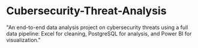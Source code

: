 # Cubersecurity-Threat-Analysis
 "An end-to-end data analysis project on cybersecurity threats using a full data pipeline: Excel for cleaning, PostgreSQL for analysis, and Power BI for visualization."
